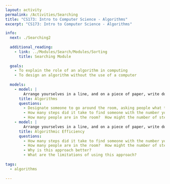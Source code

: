 ```yaml
---
layout: activity
permalink: /Activities/Searching
title: "CS173: Intro to Computer Science - Algorithms"
excerpt: "CS173: Intro to Computer Science - Algorithms"

info:
  next: ./Searching2
  
  additional_reading:
    - link: ../Modules/Search/Modules/Sorting
      title: Searching Module  
  
  goals: 
    - To explain the role of an algorithm in computing
    - To design an algorithm without the use of a computer
        
  models:
    - model: |
        Arrange yourselves in a line, and on a piece of paper, write down a whole number between 1 and N.       
      title: Algorithms
      questions:
        - Designate someone to go around the room, asking people what their number is.  Write down how many steps that person needs, and what information they have at any given time.  At each step, you can ask one person what their number is, and then you can ask if that is your number.
        - How many steps did it take to find someone with the number you guessed?
        - How many people are in the room?  How might the number of steps change if you had room with more people in it?
    - model: |
        Arrange yourselves in a line, and on a piece of paper, write down a whole number between 1 and N.  This time, arrange yourselves in increasing order by the number you've written down.  This time, you can ask someone what their number is, and if their number is larger or smaller than the one you have.
      title: Algorithmic Efficiency
      questions:
        - How many steps did it take to find someone with the number you guessed this time?
        - How many people are in the room?  How might the number of steps change if you had room with more people in it?
        - Why is this approach better?
        - What are the limitations of using this approach?
        
tags:
  - algorithms
  
---
```


